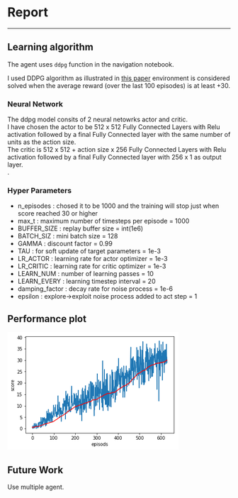 # Report
---


## Learning algorithm

The agent uses `ddpg` function in the navigation notebook. 

I used DDPG algorithm as illustrated in [this paper](https://arxiv.org/pdf/1509.02971.pdf) environment is considered solved when the average reward (over the last 100 episodes) is at least +30.


### Neural Network
The ddpg model consits of 2 neural netowrks actor and critic.<br /> 
I have chosen the actor to be 512 x 512 Fully Connected Layers with Relu activation followed by a final Fully Connected layer 
with the same number of units as the action size.<br /> 
The critic is 512 x 512 + action size x 256 Fully Connected Layers with Relu activation followed by a final Fully Connected layer 
with 256 x 1 as output layer.<br />. 




### Hyper Parameters  

- n_episodes : chosed it to be 1000 and the training will stop just when score reached 30 or higher 
- max_t : maximum number of timesteps per episode = 1000
- BUFFER_SIZE : replay buffer size = int(1e6)
- BATCH_SIZ : mini batch size = 128
- GAMMA : discount factor = 0.99
- TAU : for soft update of target parameters = 1e-3 
- LR_ACTOR : learning rate for actor optimizer = 1e-3
- LR_CRITIC : learning rate for critic optimizer = 1e-3
- LEARN_NUM  : number of learning passes = 10 
- LEARN_EVERY : learning timestep interval = 20
- damping_factor  :  decay rate for noise process = 1e-6
- epsilon  :  explore->exploit noise process added to act step = 1



## Performance plot

![Reward Plot](https://github.com/helmogey/deep_reinforcment_learning_continuous-control/blob/master/plot.png?raw=true)


## Future Work
Use multiple agent. 









